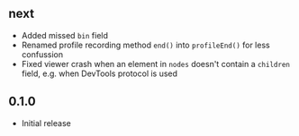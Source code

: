 ## next

- Added missed `bin` field
- Renamed profile recording method `end()` into `profileEnd()` for less confussion
- Fixed viewer crash when an element in `nodes` doesn't contain a `children` field, e.g. when DevTools protocol is used

## 0.1.0

- Initial release
